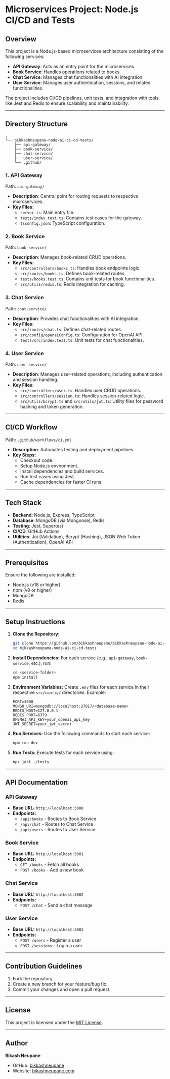 # Microservices Project: Node.js CI/CD and Tests

## Overview

This project is a Node.js-based microservices architecture consisting of the following services:

- **API Gateway**: Acts as an entry point for the microservices.
- **Book Service**: Handles operations related to books.
- **Chat Service**: Manages chat functionalities with AI integration.
- **User Service**: Manages user authentication, sessions, and related functionalities.

The project includes CI/CD pipelines, unit tests, and integration with tools like Jest and Redis to ensure scalability and maintainability.

---

## Directory Structure

```
.
└── bikkashneupane-node-ai-ci-cd-tests/
    ├── api-gateway/
    ├── book-service/
    ├── chat-service/
    ├── user-service/
    └── .github/
```

### 1. API Gateway

Path: `api-gateway/`

- **Description**: Central point for routing requests to respective microservices.
- **Key Files:**
  - `server.ts`: Main entry file.
  - `tests/index.test.ts`: Contains test cases for the gateway.
  - `tsconfig.json`: TypeScript configuration.

### 2. Book Service

Path: `book-service/`

- **Description**: Manages book-related CRUD operations.
- **Key Files:**
  - `src/controllers/books.ts`: Handles book endpoints logic.
  - `src/routes/books.ts`: Defines book-related routes.
  - `tests/books.test.ts`: Contains unit tests for book functionalities.
  - `src/utils/redis.ts`: Redis integration for caching.

### 3. Chat Service

Path: `chat-service/`

- **Description**: Provides chat functionalities with AI integration.
- **Key Files:**
  - `src/routes/chat.ts`: Defines chat-related routes.
  - `src/config/openaiConfig.ts`: Configuration for OpenAI API.
  - `tests/src/index.test.ts`: Unit tests for chat functionalities.

### 4. User Service

Path: `user-service/`

- **Description**: Manages user-related operations, including authentication and session handling.
- **Key Files:**
  - `src/controllers/user.ts`: Handles user CRUD operations.
  - `src/controllers/session.ts`: Handles session-related logic.
  - `src/utils/bcrypt.ts` and `src/utils/jwt.ts`: Utility files for password hashing and token generation.

---

## CI/CD Workflow

Path: `.github/workflows/ci.yml`

- **Description**: Automates testing and deployment pipelines.
- **Key Steps:**
  - Checkout code.
  - Setup Node.js environment.
  - Install dependencies and build services.
  - Run test cases using Jest.
  - Cache dependencies for faster CI runs.

---

## Tech Stack

- **Backend**: Node.js, Express, TypeScript
- **Database**: MongoDB (via Mongoose), Redis
- **Testing**: Jest, Supertest
- **CI/CD**: GitHub Actions
- **Utilities**: Joi (Validation), Bcrypt (Hashing), JSON Web Token (Authentication), OpenAI API

---

## Prerequisites

Ensure the following are installed:

- Node.js (v18 or higher)
- npm (v8 or higher)
- MongoDB
- Redis

---

## Setup Instructions

1. **Clone the Repository:**

   ```bash
   git clone https://github.com/bikkashneupane/bikkashneupane-node-ai-ci-cd-tests.git
   cd bikkashneupane-node-ai-ci-cd-tests
   ```

2. **Install Dependencies:**
   For each service (e.g., `api-gateway`, `book-service`, etc.), run:

   ```bash
   cd <service-folder>
   npm install
   ```

3. **Environment Variables:**
   Create `.env` files for each service in their respective `src/config/` directories. Example:

   ```env
   PORT=3000
   MONGO_URI=mongodb://localhost:27017/<database-name>
   REDIS_HOST=127.0.0.1
   REDIS_PORT=6379
   OPENAI_API_KEY=your_openai_api_key
   JWT_SECRET=your_jwt_secret
   ```

4. **Run Services:**
   Use the following commands to start each service:

   ```bash
   npm run dev
   ```

5. **Run Tests:**
   Execute tests for each service using:
   ```bash
   npx jest ./tests
   ```

---

## API Documentation

### API Gateway

- **Base URL:** `http://localhost:3000`
- **Endpoints:**
  - `/api/books` - Routes to Book Service
  - `/api/chat` - Routes to Chat Service
  - `/api/users` - Routes to User Service

### Book Service

- **Base URL:** `http://localhost:3001`
- **Endpoints:**
  - `GET /books` - Fetch all books
  - `POST /books` - Add a new book

### Chat Service

- **Base URL:** `http://localhost:3002`
- **Endpoints:**
  - `POST /chat` - Send a chat message

### User Service

- **Base URL:** `http://localhost:3003`
- **Endpoints:**
  - `POST /users` - Register a user
  - `POST /sessions` - Login a user

---

## Contribution Guidelines

1. Fork the repository.
2. Create a new branch for your feature/bug fix.
3. Commit your changes and open a pull request.

---

## License

This project is licensed under the [MIT License](LICENSE).

---

## Author

**Bikash Neupane**

- GitHub: [bikkashneupane](https://github.com/bikkashneupane)
- Website: [bikashneupane.com](https://bikashneupane.com)

